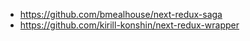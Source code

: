 - https://github.com/bmealhouse/next-redux-saga
- https://github.com/kirill-konshin/next-redux-wrapper
